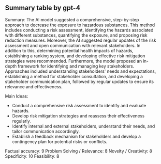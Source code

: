 ## Summary table by gpt-4
Summary: 
The AI model suggested a comprehensive, step-by-step approach to decrease the exposure to hazardous substances. This method includes conducting a risk assessment, identifying the hazards associated with different substances, quantifying the exposure, and proposing risk reduction measures. Moreover, the AI suggested regular updates of the risk assessment and open communication with relevant stakeholders. In addition to this, determining potential health impacts of hazards, establishing a ranking system, and developing effective risk mitigation strategies were recommended. Furthermore, the model proposed an in-depth framework for identifying and managing key stakeholders. Approaches included understanding stakeholders' needs and expectations, establishing a method for stakeholder consultation, and developing a stakeholder communication plan, followed by regular updates to ensure its relevance and effectiveness.

Main Ideas: 
- Conduct a comprehensive risk assessment to identify and evaluate hazards.
- Develop risk mitigation strategies and reassess their effectiveness regularly.
- Identify internal and external stakeholders, understand their needs, and tailor communication accordingly.
- Establish a feedback mechanism for stakeholders and develop a contingency plan for potential risks or conflicts.

Factual accuracy: 9
Problem Solving / Relevance: 8
Novelty / Creativity: 8
Specificity: 10
Feasibility: 8